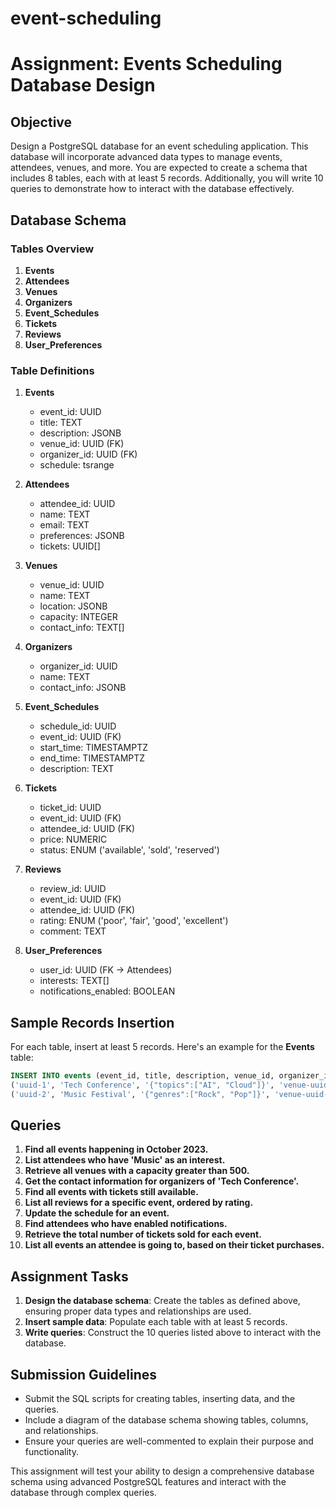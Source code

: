 # event-scheduling



# Assignment: Events Scheduling Database Design

## Objective

Design a PostgreSQL database for an event scheduling application. This database will incorporate advanced data types to manage events, attendees, venues, and more. You are expected to create a schema that includes 8 tables, each with at least 5 records. Additionally, you will write 10 queries to demonstrate how to interact with the database effectively.

## Database Schema

### Tables Overview

1. **Events**
2. **Attendees**
3. **Venues**
4. **Organizers**
5. **Event_Schedules**
6. **Tickets**
7. **Reviews**
8. **User_Preferences**

### Table Definitions

1. **Events**
    - event_id: UUID
    - title: TEXT
    - description: JSONB
    - venue_id: UUID (FK)
    - organizer_id: UUID (FK)
    - schedule: tsrange

2. **Attendees**
    - attendee_id: UUID
    - name: TEXT
    - email: TEXT
    - preferences: JSONB
    - tickets: UUID[]

3. **Venues**
    - venue_id: UUID
    - name: TEXT
    - location: JSONB
    - capacity: INTEGER
    - contact_info: TEXT[]

4. **Organizers**
    - organizer_id: UUID
    - name: TEXT
    - contact_info: JSONB

5. **Event_Schedules**
    - schedule_id: UUID
    - event_id: UUID (FK)
    - start_time: TIMESTAMPTZ
    - end_time: TIMESTAMPTZ
    - description: TEXT

6. **Tickets**
    - ticket_id: UUID
    - event_id: UUID (FK)
    - attendee_id: UUID (FK)
    - price: NUMERIC
    - status: ENUM ('available', 'sold', 'reserved')

7. **Reviews**
    - review_id: UUID
    - event_id: UUID (FK)
    - attendee_id: UUID (FK)
    - rating: ENUM ('poor', 'fair', 'good', 'excellent')
    - comment: TEXT

8. **User_Preferences**
    - user_id: UUID (FK -> Attendees)
    - interests: TEXT[]
    - notifications_enabled: BOOLEAN

## Sample Records Insertion

For each table, insert at least 5 records. Here's an example for the **Events** table:

```sql
INSERT INTO events (event_id, title, description, venue_id, organizer_id, schedule) VALUES
('uuid-1', 'Tech Conference', '{"topics":["AI", "Cloud"]}', 'venue-uuid-1', 'org-uuid-1', '[2023-10-01 09:00, 2023-10-01 17:00]'),
('uuid-2', 'Music Festival', '{"genres":["Rock", "Pop"]}', 'venue-uuid-2', 'org-uuid-2', '[2023-08-05 12:00, 2023-08-05 23:00]');
```

## Queries

1. **Find all events happening in October 2023.**
2. **List attendees who have 'Music' as an interest.**
3. **Retrieve all venues with a capacity greater than 500.**
4. **Get the contact information for organizers of 'Tech Conference'.**
5. **Find all events with tickets still available.**
6. **List all reviews for a specific event, ordered by rating.**
7. **Update the schedule for an event.**
8. **Find attendees who have enabled notifications.**
9. **Retrieve the total number of tickets sold for each event.**
10. **List all events an attendee is going to, based on their ticket purchases.**

## Assignment Tasks

1. **Design the database schema**: Create the tables as defined above, ensuring proper data types and relationships are used.
2. **Insert sample data**: Populate each table with at least 5 records.
3. **Write queries**: Construct the 10 queries listed above to interact with the database.

## Submission Guidelines

- Submit the SQL scripts for creating tables, inserting data, and the queries.
- Include a diagram of the database schema showing tables, columns, and relationships.
- Ensure your queries are well-commented to explain their purpose and functionality.

This assignment will test your ability to design a comprehensive database schema using advanced PostgreSQL features and interact with the database through complex queries.
